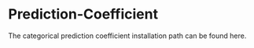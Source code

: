 # Prediction-Coefficient
The categorical prediction coefficient installation path can be found here.
